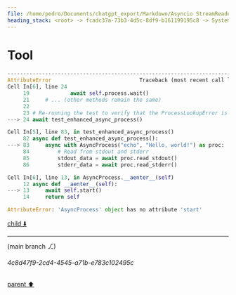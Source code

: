 ```yaml
---
file: /home/pedro/Documents/chatgpt_export/Markdown/Asyncio StreamReader_Writer_ Deep Dive.md
heading_stack: <root> -> fcadc37a-73b3-4d5c-8df9-b161199195c8 -> System -> b74b0f9d-258d-4711-a53e-a6ef4f3e749e -> System -> aaa2d34c-19b8-4a73-87e5-e89cc52880f1 -> User -> e699cc32-2076-4b5d-98e8-d8c8d270498e -> Assistant -> asyncio StreamReader and StreamWriter: A Deep Dive -> StreamReader -> Basics -> Core Methods -> Use Case -> StreamWriter -> Basics -> Core Methods -> Use Case -> Combining StreamReader and StreamWriter -> Buffering and Flow Control -> Exception Handling -> Backpressure Handling -> Stream Adapters -> Conclusion -> aaa2cf71-b96b-4015-b8df-dadb1288a43a -> User -> 7f748aa6-27c6-4794-ad0d-049b6f2f97d5 -> Assistant -> Factors Affecting Overhead -> Quantitative Measures -> aaa28268-171d-4aa2-a801-59980b4a1c72 -> User -> f0baf8c5-cfdc-42e3-a943-3a86a0a6b515 -> Assistant -> 106fe138-27c6-4725-a628-17dd817481b0 -> Tool -> a2bb3d7f-bfdb-4ba5-aad8-e214580c0735 -> Assistant -> aaa27b35-554d-4d3a-b0b1-05e9b47e8bce -> User -> c27c1f1f-8661-42c3-9fc1-9fec3e63778a -> Assistant -> 942df40d-f0d2-4734-a40b-e2fe941ca83d -> Tool -> 7582187a-cfe1-4b09-9cad-c3eea53147fa -> Assistant -> aaa2dfaa-f25d-4390-bd5c-88400d309de0 -> User -> da348eb2-81de-4e5a-b41b-f9952559bf4a -> Assistant -> 275208a9-a3c4-4d6a-b8cd-db028d437455 -> Tool -> 0eb5d6f9-aad2-4cd1-b84f-12935b9eb055 -> Assistant -> aaa2cf19-8bcb-4615-9854-e7d1dec71204 -> User -> 30d0eb11-0fa3-43f2-af38-23473e7fb317 -> Assistant -> Context Management -> Streaming Output -> Command Queueing -> Timed Execution -> Error Handling -> Signal Handling -> Process Metadata -> Default Readers and Writers -> Data Format -> aaa26c5d-1140-4596-93aa-b2c6290ecbcb -> User -> ff45d771-ca0b-4405-8581-40e25368c0d3 -> Assistant -> 4c22c849-77fe-4278-98f0-794c92eddbae -> Tool -> 075f585c-c0cb-4f56-a9b5-aab1418cd543 -> Assistant -> 07e2b6be-6eb7-4751-94ee-ece07305f060 -> Assistant -> e92cf7ce-86d5-46a1-bbdd-8bbda24d42cd -> Tool
---
```

# Tool

```python
---------------------------------------------------------------------------
AttributeError                            Traceback (most recent call last)
Cell In[6], line 24
     19             await self.process.wait()
     21     # ... (other methods remain the same)
     22 
     23 # Re-running the test to verify that the ProcessLookupError is fixed
---> 24 await test_enhanced_async_process()

Cell In[5], line 83, in test_enhanced_async_process()
     82 async def test_enhanced_async_process():
---> 83     async with AsyncProcess("echo", "Hello, world!") as proc:
     84         # Read from stdout and stderr
     85         stdout_data = await proc.read_stdout()
     86         stderr_data = await proc.read_stderr()

Cell In[6], line 13, in AsyncProcess.__aenter__(self)
     12 async def __aenter__(self):
---> 13     await self.start()
     14     return self

AttributeError: 'AsyncProcess' object has no attribute 'start'

```

[child ⬇️](#4c8d47f9-2cd4-4545-a71b-e783c102495c)

---

(main branch ⎇)
###### 4c8d47f9-2cd4-4545-a71b-e783c102495c
[parent ⬆️](#e92cf7ce-86d5-46a1-bbdd-8bbda24d42cd)
